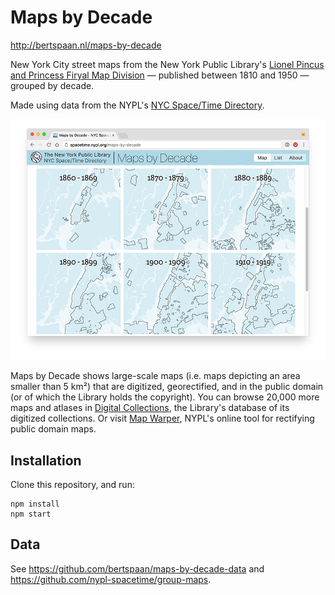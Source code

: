 # Maps by Decade

http://bertspaan.nl/maps-by-decade

New York City street maps from the New York Public Library's <a href='https://www.nypl.org/about/divisions/map-division'>Lionel Pincus and Princess Firyal Map Division</a> — published between 1810 and 1950 — grouped by decade.

Made using data from the NYPL's [NYC Space/Time Directory](http://spacetime.nypl.org).

![](images/screenshot.png)

Maps by Decade shows large-scale maps (i.e. maps depicting an area smaller than 5 km²) that are digitized, georectified, and in the public domain (or of which the Library holds the copyright). You can browse 20,000 more maps and atlases in <a href='http://digitalcollections.nypl.org/'>Digital Collections</a>, the Library's database of its digitized collections. Or visit <a href='http://maps.nypl.org/'>Map Warper</a>, NYPL's online tool for rectifying public domain maps.

## Installation

Clone this repository, and run:

    npm install
    npm start

## Data

See https://github.com/bertspaan/maps-by-decade-data and https://github.com/nypl-spacetime/group-maps.
